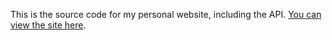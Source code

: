 
This is the source code for my personal website, including the API.
[You can view the site here](https://www.samwheat.com).
